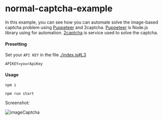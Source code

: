# normal-captcha-example

In this example, you can see how you can automate solve the image-based captcha problem using [Puppeteer](https://pptr.dev/) and 2captcha.
[Puppeteer](https://pptr.dev/) is Node.js library using for automation. [2captcha](https://2captcha.com) is service used to solve the captcha.

#### Presetting
Set your `API KEY` in the file  [./index.js#L3](./index.js#L5)

`APIKEY=yourApiKey`

#### Usage

`npm i`

`npm run start`

Screenshot:

![imageCaptcha](https://user-images.githubusercontent.com/38065632/236539708-ee094431-2be8-4629-97b7-285871cffba1.gif)

